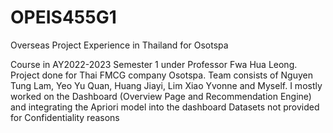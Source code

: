 # OPEIS455G1
Overseas Project Experience in Thailand for Osotspa

Course in AY2022-2023 Semester 1 under Professor Fwa Hua Leong. Project done for Thai FMCG company Osotspa.
Team consists of Nguyen Tung Lam, Yeo Yu Quan, Huang Jiayi, Lim Xiao Yvonne and Myself.
I mostly worked on the Dashboard (Overview Page and Recommendation Engine) and integrating the Apriori model into the dashboard
Datasets not provided for Confidentiality reasons
